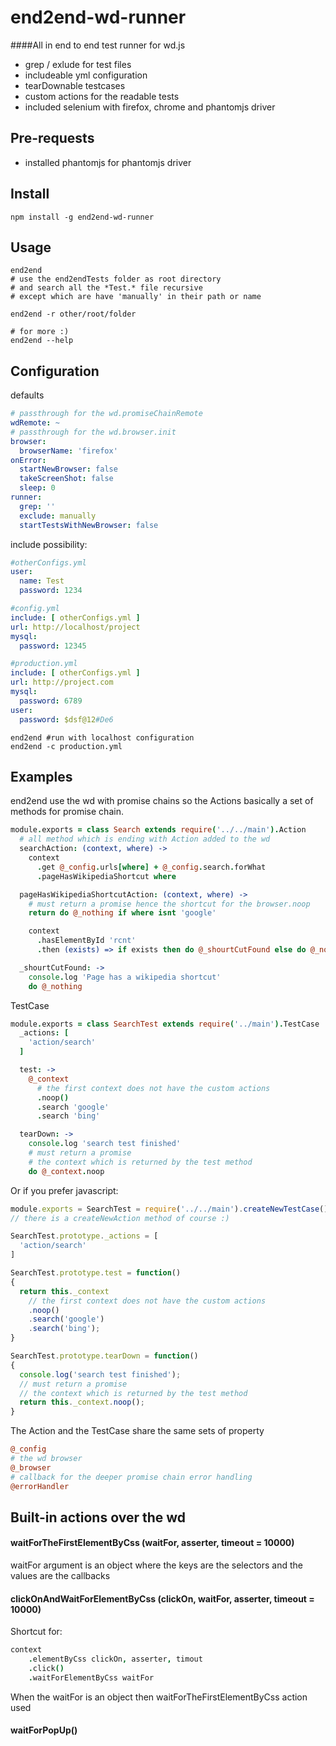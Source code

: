 # end2end-wd-runner

####All in end to end test runner for wd.js

* grep / exlude for test files
* includeable yml configuration
* tearDownable testcases
* custom actions for the readable tests
* included selenium with firefox, chrome and phantomjs driver

## Pre-requests

* installed phantomjs for phantomjs driver

## Install

```
npm install -g end2end-wd-runner
```

## Usage

```
end2end
# use the end2endTests folder as root directory
# and search all the *Test.* file recursive
# except which are have 'manually' in their path or name

end2end -r other/root/folder
```
```
# for more :)
end2end --help
```

## Configuration

defaults
```yml
# passthrough for the wd.promiseChainRemote
wdRemote: ~
# passthrough for the wd.browser.init
browser:
  browserName: 'firefox'
onError:
  startNewBrowser: false
  takeScreenShot: false
  sleep: 0
runner:
  grep: ''
  exclude: manually
  startTestsWithNewBrowser: false
```

include possibility:

```yml
#otherConfigs.yml
user:
  name: Test
  password: 1234

#config.yml
include: [ otherConfigs.yml ]
url: http://localhost/project
mysql:
  password: 12345

#production.yml
include: [ otherConfigs.yml ]
url: http://project.com
mysql:
  password: 6789
user:
  password: $dsf@12#De6
```

```
end2end #run with localhost configuration
end2end -c production.yml
```

## Examples

end2end use the wd with promise chains so the Actions basically a set of methods for promise chain.

```coffeescript
module.exports = class Search extends require('../../main').Action
  # all method which is ending with Action added to the wd
  searchAction: (context, where) ->
    context
      .get @_config.urls[where] + @_config.search.forWhat
      .pageHasWikipediaShortcut where

  pageHasWikipediaShortcutAction: (context, where) ->
    # must return a promise hence the shortcut for the browser.noop
    return do @_nothing if where isnt 'google'

    context
      .hasElementById 'rcnt'
      .then (exists) => if exists then do @_shourtCutFound else do @_nothing

  _shourtCutFound: ->
    console.log 'Page has a wikipedia shortcut'
    do @_nothing
```

TestCase
```coffeescript
module.exports = class SearchTest extends require('../main').TestCase
  _actions: [
    'action/search'
  ]

  test: ->
    @_context
      # the first context does not have the custom actions
      .noop()
      .search 'google'
      .search 'bing'

  tearDown: ->
    console.log 'search test finished'
    # must return a promise
    # the context which is returned by the test method
    do @_context.noop
```

Or if you prefer javascript:
```javascript
module.exports = SearchTest = require('../../main').createNewTestCase();
// there is a createNewAction method of course :)

SearchTest.prototype._actions = [
  'action/search'
]

SearchTest.prototype.test = function()
{
  return this._context
    // the first context does not have the custom actions
    .noop()
    .search('google')
    .search('bing');
}

SearchTest.prototype.tearDown = function()
{
  console.log('search test finished');
  // must return a promise
  // the context which is returned by the test method
  return this._context.noop();
}
```

The Action and the TestCase share the same sets of property
```coffeescript
@_config
# the wd browser
@_browser
# callback for the deeper promise chain error handling
@errorHandler
```
## Built-in actions over the wd

#### waitForTheFirstElementByCss (waitFor, asserter, timeout = 10000)

waitFor argument is an object where the keys are the selectors and the values are the callbacks

#### clickOnAndWaitForElementByCss (clickOn, waitFor, asserter, timeout = 10000)

Shortcut for:
```coffeescript
context
    .elementByCss clickOn, asserter, timout
    .click()
    .waitForElementByCss waitFor
```

When the waitFor is an object then waitForTheFirstElementByCss action used

#### waitForPopUp()

